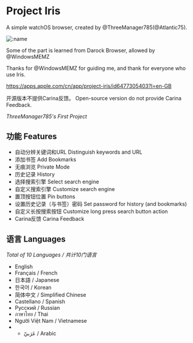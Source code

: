 # Project Iris
A simple watchOS browser, created by @ThreeManager785(@Atlantic75).

![:name](https://count.getloli.com/get/@Garden785-Iris?theme=rule34)

Some of the part is learned from Darock Browser, allowed by @WindowsMEMZ 

Thanks for @WindowsMEMZ for guiding me, and thank for everyone who use Iris.

https://apps.apple.com/cn/app/project-iris/id6477305403?l=en-GB

开源版本不提供Carina反馈。
Open-source version do not provide Carina Feedback.

*ThreeManager785's First Project*

## 功能 Features
- 自动分辨关键词和URL       Distinguish keywords and URL
- 添加书签                 Add Bookmarks
- 无痕浏览                 Private Mode
- 历史记录                 History
- 选择搜索引擎              Select search engine
- 自定义搜索引擎            Customize search engine
- 置顶按钮位置              Pin buttons
- 设置历史记录（与书签）密码  Set password for history (and bookmarks)
- 自定义长按搜索按钮         Customize long press search button action
- Carina反馈               Carina Feedback

## 语言 Languages
*Total of 10 Languages / 共计10门语言*
- English
- Français / French
- 日本語 / Japanese
- 한국어 / Korean
- 简体中文 / Simplified Chinese
- Castellano / Spanish
- Русский / Russian
- ภาษาไทย / Thai
- Người Việt Nam / Vietnamese
- - عَرَبيّ / Arabic

  
